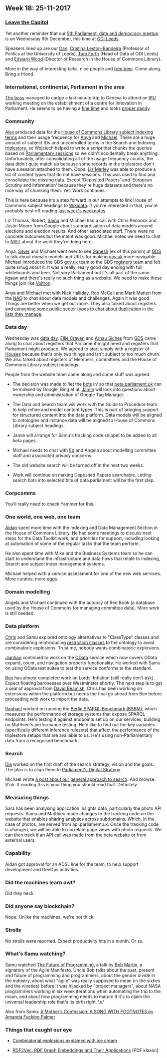 ## Week 18: 25-11-2017

### [Leave the Capitol](https://www.youtube.com/watch?v=GpMoRS_9bcM)

Yet another reminder that our [5th Parliament, data and democracy meetup](https://attending.io/events/parliament-data-and-democracy-meetup-5) is on Wednesday 6th December, this time at [ODI Leeds](http://leeds.theodi.org/).

Speakers lined up are our [Dan](https://twitter.com/dasbarrett), [Cristina Leston-Bandeira](https://twitter.com/estrangeirada) (Professor of Politics at the University of Leeds), [Tom Forth](https://twitter.com/thomasforth) (Head of Data at ODI Leeds) and [Edward Wood](https://twitter.com/edwardwood99) (Director of Research in the House of Commons Library).

More in the way of interesting talks, nice people and [free beer](https://en.wiktionary.org/wiki/free_as_in_beer). Come along. Bring a friend.

### International, continental, Parliament in the area

[The boss](https://twitter.com/dasbarrett) managed to cadge a last minute trip to Geneva to attend an [IPU](https://www.ipu.org/) working meeting on the establishment of a centre for innovation in Parliament. He seems to be having a [fine time](https://www.youtube.com/watch?v=MYwNLlTt3AQ) and looks [proper dandy](https://twitter.com/dasbarrett/status/934111032162832387).
 
### Community

[Alex](https://twitter.com/alexedwardh) produced data for the [House of Commons Library subject indexing terms](http://www.data.parliament.uk/dataset/thesauri) and their usage frequency for [Anya](https://twitter.com/bitten_) and [Michael](https://twitter.com/fantasticlife). There are a huge amount of subject IDs and uncontrolled terms in the Search and Indexing [triplestore](https://en.wikipedia.org/wiki/Triplestore), so Wojciech helped to write a script that chunks the queries based on [Parliamentary sessions](http://www.parliament.uk/about/how/occasions/calendar/) so we didn't accidentally break anything. Unfortunately, after consolidating all of the usage frequency counts, the data didn't quite match up because some records in the triplestore don't have a session attached to them. Oops. [Liz Marley](https://twitter.com/greensideknits) was able to produce a list of content types that do not have sessions. This was used to find and consolidate the missing data. Except 'Deposited Papers' and 'European Scrutiny and Information' because they're huge datasets and there's no nice way of chunking them. Yet. Work continues.

This is here because it's a step forward in our attempts to link House of Commons subject headings to [Wikidata](https://www.wikidata.org/wiki/Wikidata:Main_Page). If you're interested in that, you're probably best off reading [last week's weeknotes](https://ukparliament.github.io/weeknotes.data-search/17/).

Liz Thomas, Robert, [Samu](https://twitter.com/langsamu) and Michael had a call with Chris Pennock and Justin Moore from Google about standardisation of data models around elections and election results. And other associated stuff. There were no concrete outcomes but the intent was good. Michael notes we need to chat to [NIST](https://www.nist.gov/) about the work they're doing here.

Anya, [Silver](https://twitter.com/silveroliver) and Michael went over to see [Ganesh](https://twitter.com/gansenthi) (ex of this parish) at [GDS](https://gds.blog.gov.uk/) to talk about domain models and URLs for making [gov.uk](https://www.gov.uk/) more navigable. Michael introduced the GDS [gov.uk](https://gov.uk) team to the GDS [registers](https://gds.blog.gov.uk/2015/09/01/registers-authoritative-lists-you-can-trust/) team and felt quite smug about it. It was a really, really good day ending with full whiteboards and beer. Not very Parliament but it's all part of the same jigsaw and there's really no such thing as a website. We need to make these things join like [Voltron](https://www.youtube.com/watch?v=2kkJDHRYxWM).

Anya and Michael met with [Nick Halliday](https://twitter.com/nickmhalliday), Rob McCall and Mark Matten from the [NAO](https://www.nao.org.uk/) to chat about data models and challenges. Again it was good. Things are better when we get out more. They also talked about registers and [convening some public sector types to chat about duplication in the lists they manage](https://twitter.com/nickmhalliday/status/934111187591204865).

### Data day

Wednesday was [data day](https://twitter.com/aidan_morgan/status/933378211991511042). [Ellie Craven](https://twitter.com/ellayanor) and [Arnau Siches](https://twitter.com/arnau_siches/) from [GDS](https://gds.blog.gov.uk/) came along to chat about registers that Parliament might need and registers that Parliament might produce. We agreed to start simply with a register of [Houses](https://beta.parliament.uk/houses) because that's only two things and isn't subject to too much churn. We also talked about registers of Members, committees and the House of Commons Library subject headings.

People from the website team came along and some stuff was agreed:

* The decision was made to ‘let the [bots](https://en.wikipedia.org/wiki/Web_crawler) in’ so that [beta.parliament.uk](https://beta.parliament.uk/) can be indexed by Google, Bing et al. [Jamie](https://twitter.com/oddtype) will look into questions about ownership and administration of Google Tag Manager.

* The Data and Search team will work with the Guide to Procedure team to help refine and model content types. This is part of bringing support for structured content into the data platform. Data models will be aligned to ontologies and instance data will be aligned to House of Commons Library subject headings.

* Jamie will arrange for Samu's tracking code snippet to be added to all beta pages.

* Michael needs to chat with [Ed](https://twitter.com/ewhitur) and Angela about modelling committee staff and associated privacy concerns.

* The old website search will be turned off in the next two weeks.

* Work will continue on making Deposited Papers searchable. Letting search bots into selected bits of data.parliament will be the first step.

### Corpcomms

You'll really need to check Yammer for this.

### One world, one web, one team

[Aidan](https://twitter.com/aidan_morgan) spent more time with the Indexing and Data Management Section in the House of Commons Library. He had some meetings to discuss next steps for the Data Toolkit work, and priorities for support, including looking at automation of some of the regular tasks that the team perform.

He also spent time with Mike and the Business Systems team so he can start to understand the infrastructure and data flows that relate to Indexing, Search and subject index management systems.

Michael helped with a service assessment for one of the new web services. More curates; more eggs.

### Domain modelling

Angela and Michael continued with the autopsy of Red Book (a database used by the House of Commons for managing committee data). More work is still needed.

### Data platform

[Chris](https://twitter.com/chrisalcockdev) and Samu explored ontology alternatives to "ClassType" classes and are considering reintroducing [restriction classes](https://www.w3.org/TR/owl-ref/#Restriction) to the ontology to avoid combinatoric explosions. Trust me, nobody wants combinatoric explosions.

[Jianhan](https://twitter.com/jianhanzhu) continued to work on the [OData](https://en.wikipedia.org/wiki/Open_Data_Protocol) service which now covers OData expand, count, and navigation property functionality. He worked with Samu on using OData test suites to test the service conforms to the standard.

[Ben](https://twitter.com/benwoodhams) has almost completed work on Lords' Inflation (still really don't ask). Expect floating baronesses over Westminster shortly. The next step is to get a seal of approval from [David Beamish](https://en.wikipedia.org/wiki/David_Beamish). Chris has been working on extensions within the platform but needs the final go ahead from Ben before proceeding with work to import the data.

[Raphael](https://twitter.com/raphaelleung) worked on running the [Berlin SPARQL Benchmark (BSBM)](http://wifo5-03.informatik.uni-mannheim.de/bizer/berlinsparqlbenchmark/spec/), which measures the performance of storage systems that expose SPARQL endpoints.  He's testing it against endpoints set up on our services, building on Matthieu's performance testing. He'd like to find out the key variables (specifically different inference rulesets) that affect the performance of the triplestore setups that are available to us. He's using non-Parliamentary data from a recognised benchmark.

### Search

[Dia](https://twitter.com/DN78) worked on the first draft of the search strategy, vision and the goals. The plan is to align them to [Parliament's Digital Strategy](https://www.parliament.uk/mps-lords-and-offices/offices/bicameral/parliamentary-digital-service/digital-strategy-for-parliament/).

Michael wrote [a post about our general approach to search](http://smethur.st/posts/176135866). And browse. S'ok. If reading this is your thing you should read that. Definitely.

### Measuring things

Sara has been analysing application insights data, particularly the photo API requests. Samu and Matthieu made changes to the tracking code on the website that enables sharing analytics across subdomains. Which, in the case of photos, are served from api.parliament.uk. Once the tracking code is changed, we will be able to correlate page views with photo requests. We can then track if an API call was made from the beta website or from external users.

### Capability

Aidan got approval for an ADSL line for the team, to help support development and DevOps activities.

### Did the machines learn owt?

Did they heck.

### Did anyone say blockchain?

Nope. Unlike the machines, we're not thick.

### Strolls

No strolls were reported. Expect productivity hits in a month. Or so.


### What's Samu watching?

Samu watched [The Future of Programming](https://www.youtube.com/watch?v=ecIWPzGEbFc), a talk by [Bob Martin](https://en.wikipedia.org/wiki/Robert_C._Martin), a signatory of the Agile Manifesto. Uncle Bob talks about the past, present and future of programming and programmers, about the gender divide in the industry, about what "agile" was really supposed to mean (in the sixties and the nineties) before it was hijacked by "project managers", about NASA programmers working in six week iterations when automating the trip to the moon, and about how programming needs to mature if it's to claim the universal leadership role that's its birth right. \o/

Also from Samu: [A Mother’s Confession: A SONG WITH FOOTNOTES by Amanda Fucking Palmer](http://amandapalmer.net/amothersconfession/)

### Things that caught our eye

* [Combinatorial explosions explained with ice cream](https://medium.freecodecamp.org/combinatorics-handle-with-care-ed808b48e5dd)

* [RDF2Vec: RDF Graph Embeddings and Their Applications](http://www.semantic-web-journal.net/system/files/swj1643.pdf) [PDF klaxon]